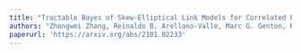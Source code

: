 ```yaml
---
title: "Tractable Bayes of Skew-Elliptical Link Models for Correlated Binary Data"
authors: "Zhongwei Zhang, Reinaldo B. Arellano-Valle, Marc G. Genton, Raphaël Huser"
paperurl: 'https://arxiv.org/abs/2101.02233'
---
```

